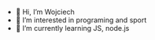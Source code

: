 - 👋 Hi, I’m Wojciech
- 👀 I’m interested in programing and sport 
- 🌱 I’m currently learning JS, node.js

<!---
wpowroznik/wpowroznik is a ✨ special ✨ repository because its `README.md` (this file) appears on your GitHub profile.
You can click the Preview link to take a look at your changes.
--->
